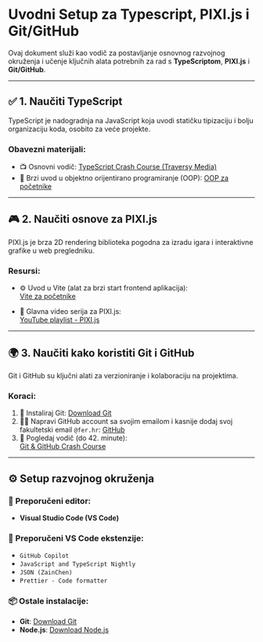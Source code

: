 # Uvodni Setup za Typescript, PIXI.js i Git/GitHub

Ovaj dokument služi kao vodič za postavljanje osnovnog razvojnog okruženja i učenje ključnih alata potrebnih za rad s **TypeScriptom**, **PIXI.js** i **Git/GitHub**.

---

## ✅ 1. Naučiti TypeScript

TypeScript je nadogradnja na JavaScript koja uvodi statičku tipizaciju i bolju organizaciju koda, osobito za veće projekte.

### Obavezni materijali:
- 📺 Osnovni vodič: [TypeScript Crash Course (Traversy Media)](https://www.youtube.com/watch?v=30LWjhZzg50)
- 🧠 Brzi uvod u objektno orijentirano programiranje (OOP): [OOP za početnike](https://www.youtube.com/watch?v=fsVL_xrYO0w)

---

## 🎮 2. Naučiti osnove za PIXI.js

PIXI.js je brza 2D rendering biblioteka pogodna za izradu igara i interaktivne grafike u web pregledniku.

### Resursi:
- ⚙️ Uvod u Vite (alat za brzi start frontend aplikacija):  
  [Vite za početnike](https://www.youtube.com/watch?v=KCrXgy8qtjM)
  
- 🎥 Glavna video serija za PIXI.js:  
  [YouTube playlist - PIXI.js](https://www.youtube.com/watch?v=kkbzL5dXezU&list=PLjcjAqAnHd1ELH6j5RZaT2Ilvwj1sMCi6)

---

## 🌍 3. Naučiti kako koristiti Git i GitHub

Git i GitHub su ključni alati za verzioniranje i kolaboraciju na projektima.

### Koraci:
1. 🔧 Instaliraj Git: [Download Git](https://git-scm.com/downloads/win)
2. 🧑‍💻 Napravi GitHub account sa svojim emailom i kasnije dodaj svoj fakultetski email `@fer.hr`: [GitHub](https://github.com/)
3. 🎥 Pogledaj vodič (do 42. minute):  
   [Git & GitHub Crash Course](https://www.youtube.com/watch?v=S7XpTAnSDL4)

---

## ⚙️ Setup razvojnog okruženja

### 🧠 Preporučeni editor:
- **Visual Studio Code (VS Code)**

### 🧩 Preporučeni VS Code ekstenzije:
- `GitHub Copilot`
- `JavaScript and TypeScript Nightly`
- `JSON (ZainChen)`
- `Prettier - Code formatter`

### 📦 Ostale instalacije:
- **Git**: [Download Git](https://git-scm.com/downloads/win)
- **Node.js**: [Download Node.js](https://nodejs.org)

